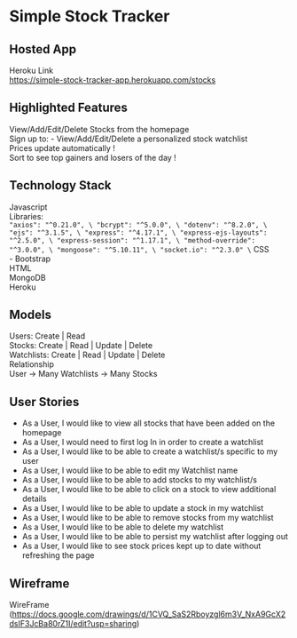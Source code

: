 # Simple Stock Tracker
## Hosted App
Heroku Link\
https://simple-stock-tracker-app.herokuapp.com/stocks
## Highlighted Features
View/Add/Edit/Delete Stocks from the homepage\
Sign up to:
    - View/Add/Edit/Delete a personalized stock watchlist\
Prices update automatically !\
Sort to see top gainers and losers of the day !
## Technology Stack
Javascript \
    Libraries: \
    ```
    "axios": "^0.21.0", \
    "bcrypt": "^5.0.0", \
    "dotenv": "^8.2.0", \
    "ejs": "^3.1.5", \
    "express": "^4.17.1", \
    "express-ejs-layouts": "^2.5.0", \
    "express-session": "^1.17.1", \
    "method-override": "^3.0.0", \
    "mongoose": "^5.10.11", \
    "socket.io": "^2.3.0" \
    ```
CSS \
    - Bootstrap \
HTML \
MongoDB \
Heroku
## Models
Users: Create | Read \
Stocks: Create | Read | Update | Delete \
Watchlists: Create | Read | Update | Delete \
Relationship \
User -> Many Watchlists -> Many Stocks
## User Stories
- As a User, I would like to view all stocks that have been added on the homepage
- As a User, I would need to first log In in order to create a watchlist
- As a User, I would like to be able to create a watchlist/s specific to my user
- As a User, I would like to be able to edit my Watchlist name
- As a User, I would like to be able to add stocks to my watchlist/s
- As a User, I would like to be able to click on a stock to view additional details
- As a User, I would like to be able to update a stock in my watchlist
- As a User, I would like to be able to remove stocks from my watchlist
- As a User, I would like to be able to delete my watchlist
- As a User, I would like to be able to persist my watchlist after logging out
- As a User, I would like to see stock prices kept up to date without refreshing the page
## Wireframe
WireFrame
(https://docs.google.com/drawings/d/1CVQ_SaS2Rboyzgl6m3V_NxA9GcX2dsIF3JcBa80rZ1I/edit?usp=sharing)